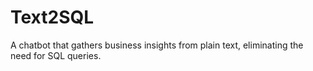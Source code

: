 # Text2SQL
 A chatbot that gathers business insights from plain text, eliminating the need for SQL queries.
